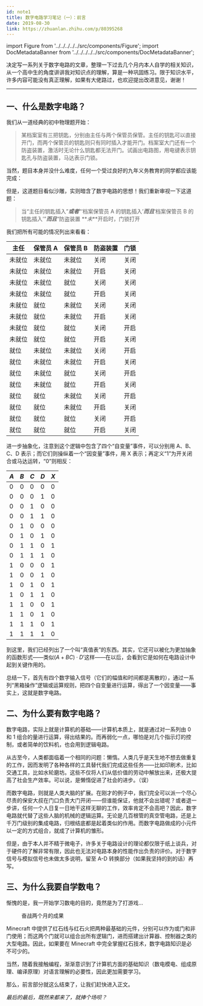 ```yaml
---
id: note1
title: 数字电路学习笔记（一）：前言
date: 2019-08-30
link: https://zhuanlan.zhihu.com/p/80395268
---
```


import Figure from '../../../../../src/components/Figure';
import DocMetadataBanner from '../../../../../src/components/DocMetadataBanner';

<DocMetadataBanner frontMatter={frontMatter} />

决定写一系列关于数字电路的文章，整理一下过去几个月内本人自学的相关知识，从一个高中生的角度讲讲我对知识点的理解，算是一种巩固练习。限于知识水平，许多内容可能没有真正理解，如果有大佬路过，也欢迎提出改进意见，谢谢！

---

## 一、什么是数字电路？

我们从一道经典的初中物理题开始：

> 某档案室有三把钥匙，分别由主任与两个保管员保管。主任的钥匙可以直接开门，而两个保管员的钥匙则只有同时插入才能开门。档案室大门还有一个防盗装置，激活时无论什么钥匙都无法开门。试画出电路图，用电键表示钥匙孔与防盗装置，马达表示门锁。

当然，题目本身并没什么难度，任何一个受过良好的九年义务教育的同学都应该能完成：

<Figure src="https://pic3.zhimg.com/80/v2-8b6ce552d182e7b076503545b084ef5a_720w.jpg"></Figure>

但是，这道题目看似沙雕，实则暗含了数字电路的思想！我们重新审视一下这道题：

> 当“主任的钥匙插入”**_或者_**“‘档案保管员 A 的钥匙插入’**_而且_**‘档案保管员 B 的钥匙插入’”**_而且_**“防盗装置 **_未_**开启时，门锁打开

我们把所有可能的情况列出来看看：

| 主任   | 保管员 A | 保管员 B | 防盗装置 | 门锁 |
| ------ | -------- | -------- | -------- | ---- |
| 未就位 | 未就位   | 未就位   | 关闭     | 关闭 |
| 未就位 | 未就位   | 未就位   | 开启     | 关闭 |
| 未就位 | 未就位   | 就位     | 关闭     | 关闭 |
| 未就位 | 未就位   | 就位     | 开启     | 关闭 |
| 未就位 | 就位     | 未就位   | 关闭     | 关闭 |
| 未就位 | 就位     | 未就位   | 开启     | 关闭 |
| 未就位 | 就位     | 就位     | 关闭     | 开启 |
| 未就位 | 就位     | 就位     | 开启     | 关闭 |
| 就位   | 未就位   | 未就位   | 关闭     | 开启 |
| 就位   | 未就位   | 未就位   | 开启     | 关闭 |
| 就位   | 未就位   | 就位     | 关闭     | 开启 |
| 就位   | 未就位   | 就位     | 开启     | 关闭 |
| 就位   | 就位     | 未就位   | 关闭     | 开启 |
| 就位   | 就位     | 未就位   | 开启     | 关闭 |
| 就位   | 就位     | 就位     | 关闭     | 开启 |
| 就位   | 就位     | 就位     | 开启     | 关闭 |

进一步抽象化，注意到这个逻辑中包含了四个“自变量”事件，可以分别用 A、B、C、D 表示；而它们则操纵着一个“因变量”事件，用 X 表示；再定义“1”为开关闭合或马达运转，“0”则相反：

| $A$ | $B$ | $C$ | $D$ | $X$ |
| --- | --- | --- | --- | --- |
| 0   | 0   | 0   | 0   | 0   |
| 0   | 0   | 0   | 1   | 0   |
| 0   | 0   | 1   | 0   | 0   |
| 0   | 0   | 1   | 1   | 0   |
| 0   | 1   | 0   | 0   | 0   |
| 0   | 1   | 0   | 1   | 0   |
| 0   | 1   | 1   | 0   | 1   |
| 0   | 1   | 1   | 1   | 0   |
| 1   | 0   | 0   | 0   | 1   |
| 1   | 0   | 0   | 1   | 0   |
| 1   | 0   | 1   | 0   | 1   |
| 1   | 0   | 1   | 1   | 0   |
| 1   | 1   | 0   | 0   | 1   |
| 1   | 1   | 0   | 1   | 0   |
| 1   | 1   | 1   | 0   | 1   |
| 1   | 1   | 1   | 1   | 0   |

到这里，我们已经列出了一个叫“真值表”的东西。其实，它还可以被化为更加抽象的函数形式——类似$(A+BC)\cdot D'$这样——在以后，会看到它是如何在电路设计中起到关键作用的。

总结一下，首先有四个数字输入信号（它们的幅值和时间都是离散的），通过一系列“黑箱操作”逻辑或运算规则，把四个自变量进行运算，得出了一个因变量——事实上，这就是数字电路。

## 二、为什么要有数字电路？

数字电路，实际上就是计算机的基础——计算机本质上，就是通过对一系列由 0 和 1 组合的量进行运算，得出结果的。而再弱化一点，哪怕是对几个指示灯的控制，或者简单的饮料机，也会用到逻辑电路。

从古至今，人类都面临着一个相同的问题：懒惰。人类几乎是天生地不想去做重复的工作，因而发明了各种各样的工具替代我们完成这些任务——比如印刷术，比如交通工具，比如水轮磨坊。这些不仅将人们从低价值的劳动中解放出来，还极大提高了社会生产效率。可以说，是懒惰促进了社会的进步。（误）

而数字电路，则就是人类大脑的扩展。在刚才的例子中，我们完全可以派一个尽心尽责的保安大叔在门口负责大门开闭——但谁能保证，他就不会出错呢？或者退一步讲，任何一个人日复一日地干这样无聊的工作，效率肯定不会高吧？因此，数字电路就代替了这些人脑的机械的逻辑运算。无论是几百根管的真空管电路，还是上千万门级别的集成电路，归根结底都是起着类似的作用。而数字电路做成的小元件以一定的方式组合，就成了计算机的雏形。

但是，由于本人并不精于微电子，许多关于电路设计的理论都仅限于纸上谈兵，对于硬件的了解非常有限，因此也无法对电路本身的性能作出负责的评价。对于数字信号与模拟信号也未做太多说明，留至 A-D 转换部分（如果我坚持的到的话）再写。

## 三、为什么我要自学数电？

惭愧的是，我一开始学习数电的目的，竟然是为了打游戏...

<Figure src="https://pic1.zhimg.com/80/v2-dd7607d3365cb0b414d139fd5e4a97a8_720w.jpg">奋战两个月的成果</Figure>

Minecraft 中提供了红石线与红石火把两种最基础的元件，分别可以作为或门和非门使用；而这两个门就可以组合出所有逻辑门，进而搭建出计算器、控制器之类的大型电路。因此，如果要在 Minecraft 中完全掌握红石技术，数字电路知识是必不可少的。

当然，随着我接触编程，渐渐意识到了计算机方面的基础知识（数电模电、组成原理、编译原理）对语言理解的必要性，因此更加需要学习。

那么，前言部分就这么结束了，让我们赶快进入正文。

_最后的最后，既然来都来了，就捧个场呗？_
